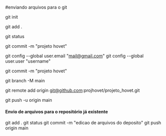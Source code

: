 #enviando arquivos para o git

git init

git add .

git status

git commit -m "projeto hovet"

git config --global user.email "mail@gmail.com"
git config --global user.user "username"

git commit -m "projeto hovet"

git branch -M main

git remote add origin git@github.com:projhovet/projeto_hovet.git

git push -u origin main


#### Envio de arquivos para o repositório já existente
  
git add .
git status
git commit -m "edicao de arquivos do deposito"
git push origin main
